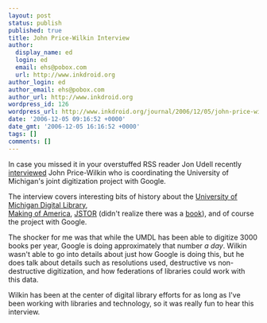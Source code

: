 ```yaml
---
layout: post
status: publish
published: true
title: John Price-Wilkin Interview
author:
  display_name: ed
  login: ed
  email: ehs@pobox.com
  url: http://www.inkdroid.org
author_login: ed
author_email: ehs@pobox.com
author_url: http://www.inkdroid.org
wordpress_id: 126
wordpress_url: http://www.inkdroid.org/journal/2006/12/05/john-price-wilkin-interview/
date: '2006-12-05 09:16:52 +0000'
date_gmt: '2006-12-05 16:16:52 +0000'
tags: []
comments: []
---
```

<p>In case you missed it in your overstuffed RSS reader Jon Udell recently <a href="http://weblog.infoworld.com/udell/2006/12/01.html#a1570">interviewed</a> John Price-Wilkin who is coordinating the University of Michigan's joint digitization project with Google.</p>
<p>The interview covers interesting bits of history about the <a href="http://web.archive.org/web/20090401160917/http://www.si.umich.edu:80/UMDL/">University of Michigan Digital Library</a>,<br />
<a href="http://moa.umdl.umich.edu">Making of America</a>, <a href="http://www.jstor.org/">JSTOR</a> (didn't realize there was a <a href="http://www.amazon.com/JSTOR-History-Roger-C-Schonfeld/dp/0691115311/">book</a>), and of course the project with Google.</p>
<p>The shocker for me was that while the UMDL has been able to digitize 3000 books per year, Google is doing approximately that number <em>a day</em>. Wilkin wasn't able to go into details about just how Google is doing this, but he does talk about details such as resolutions used, destructive vs non-destructive digitization, and how federations of libraries could work with this data.</p>
<p>Wilkin has been at the center of digital library efforts for as long as I've been working with libraries and technology, so it was really fun to hear this interview.</p>
